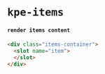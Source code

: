 # `kpe-items`

#### `render items content`

```html
<div class="items-container">
  <slot name="item">
  </slot>
</div>

```

